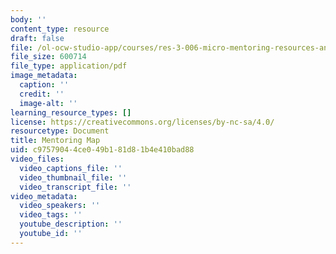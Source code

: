 ```yaml
---
body: ''
content_type: resource
draft: false
file: /ol-ocw-studio-app/courses/res-3-006-micro-mentoring-resources-and-materials-science-curriculum-spring-2021/mitres3_006sp21_mentoring_map.pdf
file_size: 600714
file_type: application/pdf
image_metadata:
  caption: ''
  credit: ''
  image-alt: ''
learning_resource_types: []
license: https://creativecommons.org/licenses/by-nc-sa/4.0/
resourcetype: Document
title: Mentoring Map
uid: c9757904-4ce0-49b1-81d8-1b4e410bad88
video_files:
  video_captions_file: ''
  video_thumbnail_file: ''
  video_transcript_file: ''
video_metadata:
  video_speakers: ''
  video_tags: ''
  youtube_description: ''
  youtube_id: ''
---
```

